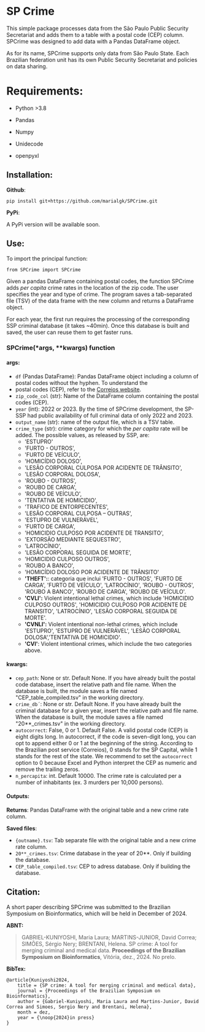 # SP Crime

This simple package processes data from the São Paulo Public Security Secretariat and adds them to a table with a postal 
code (CEP) column. SPCrime was designed to add data with a Pandas DataFrame object.

As for its name, SPCrime supports only data from São Paulo State. Each Brazilian federation unit has its own
Public Security Secretariat and policies on data sharing.

# Requirements:
- Python >3.8

- Pandas
- Numpy
- Unidecode
- openpyxl

## Installation:

**Github**:
```
pip install git+https://github.com/marialgk/SPCrime.git
```

**PyPi**:

A PyPi version will be available soon.

## Use:

To import the principal function:
```
from SPCrime import SPCrime
```

Given a pandas DataFrame containing postal codes, the function SPCrime adds *per capita* crime rates in the location of the 
zip code. The user specifies the year and type of crime. The program saves a tab-separated file (TSV) of the data frame with
the new column and returns a DataFrame object.

For each year, the first run requires the processing of the corresponding SSP criminal database (it takes ~40min). Once this
database is built and saved, the user can reuse them to get faster runs.

### SPCrime(*args, **kwargs) function
#### args:
- `df` (Pandas DataFrame): Pandas DataFrame object including a column of postal codes without the hyphen. To understand the
- postal codes (CEP), refer to the [Correios website](https://www.correios.com.br/enviar/precisa-de-ajuda/tudo-sobre-cep).
- `zip_code_col` (str): Name of the DataFrame column containing the postal codes (CEP).
- `year` (int): 2022 or 2023. By the time of SPCrime development, the SP-SSP had public availability of full criminal data of
  only 2022 and 2023.
- `output_name` (str): name of the output file, which is a TSV table.
- `crime_type` (str): crime category for which the *per capita* rate will be added. The possible values, as released by SSP,
   are:
    - 'ESTUPRO'
    - 'FURTO - OUTROS',
    - 'FURTO DE VEÍCULO',
    - 'HOMICÍDIO DOLOSO',
    - 'LESÃO CORPORAL CULPOSA POR ACIDENTE DE TRÂNSITO',
    - 'LESÃO CORPORAL DOLOSA',
    - 'ROUBO - OUTROS',
    - 'ROUBO DE CARGA',
    - 'ROUBO DE VEÍCULO',
    - 'TENTATIVA DE HOMICIDIO',
    - 'TRAFICO DE ENTORPECENTES',
    - 'LESÃO CORPORAL CULPOSA – OUTRAS',
    - 'ESTUPRO DE VULNERÁVEL',
    - 'FURTO DE CARGA',
    - 'HOMICIDIO CULPOSO POR ACIDENTE DE TRANSITO',
    - 'EXTORSÃO MEDIANTE SEQUESTRO',
    - 'LATROCÍNIO',
    - 'LESÃO CORPORAL SEGUIDA DE MORTE',
    - 'HOMICIDIO CULPOSO OUTROS',
    - 'ROUBO A BANCO',
    - 'HOMICÍDIO DOLOSO POR ACIDENTE DE TRÂNSITO'
    -  **'THEFT':**: categoria que inclui 'FURTO - OUTROS', 'FURTO DE CARGA', 'FURTO DE VEÍCULO', 'LATROCÍNIO',
      'ROUBO - OUTROS', 'ROUBO A BANCO', 'ROUBO DE CARGA', 'ROUBO DE VEÍCULO'.
    - **'CVLI':** Violent intentional lethal crimes, which include 'HOMICIDIO CULPOSO OUTROS', 
     'HOMICIDIO CULPOSO POR ACIDENTE DE TRANSITO', 'LATROCÍNIO', 'LESÃO CORPORAL SEGUIDA DE MORTE'.
    - **'CVNLI':** Violent intentional non-lethal crimes, which include 'ESTUPRO', 'ESTUPRO DE VULNERÁVEL',
     'LESÃO CORPORAL DOLOSA','TENTATIVA DE HOMICIDIO'.
    - **'CVI'**: Violent intentional crimes, which include the two categories above.

#### kwargs:
- `cep_path`: None or str. Default None. If you have already built the postal code database, insert the relative
  path and file name. When the database is built, the module saves a file named "CEP_table_compiled.tsv" in the
  working directory.
- `crime_db´`: None or str. Default None. If you have already built the criminal database for a given year, insert
  the relative path and file name. When the database is built, the module saves a file named "20**_crimes.tsv" in the
  working directory.
- `autocorrect`: False, 0 or 1. Default False. A valid postal code (CEP) is eight digits long. In autocorrect, if
  the code is seven-digit long, you can opt to append either 0 or 1 at the beginning of the string. According to the
  Brazilian post service (Correios), 0 stands for the SP Capital, while 1 stands for the rest of the state. We recommend
  to set the `autocorrect` option to 0 because Excel and Python interpret the CEP as numeric and remove the trailing zeros.
- `n_percapita`: int. Default 10000. The crime rate is calculated per a number of inhabitants (ex. 3 murders per 10,000 persons).

#### Outputs:

**Returns**: Pandas DataFrame with the original table and a new crime rate column.

**Saved files**:
- `{outname}.tsv`: Tab separate file with the original table and a new crime rate column.
- `20**_crimes.tsv`: Crime database in the year of 20**. Only if building the database.
-  `CEP_table_compiled.tsv`: CEP to adress database. Only if building the database.

## Citation:

A short paper describing SPCrime was submitted to the Brazilian Symposium on Bioinformatics, which will be held in December
of 2024.

**ABNT:**
> GABRIEL-KUNIYOSHI, Maria Laura; MARTINS-JUNIOR, David Correa; SIMÕES, Sérgio Nery; BRENTANI, Helena. SP crime: A tool for merging
> criminal and medical data. **Proceedings of the Brazilian Symposium on Bioinformatics**, Vitória, dez., 2024. No prelo.

**BibTex:**
```
@article{Kuniyoshi2024,
	title = {SP crime: A tool for merging criminal and medical data},
	journal = {Proceedings of the Brazilian Symposium on Bioinformatics},
	author = {Gabriel-Kuniyoshi, Maria Laura and Martins-Junior, David Correa and Simoes, Sergio Nery and Brentani, Helena},
	month = dez,
	year = {\noop{2024}in press}
}
```
